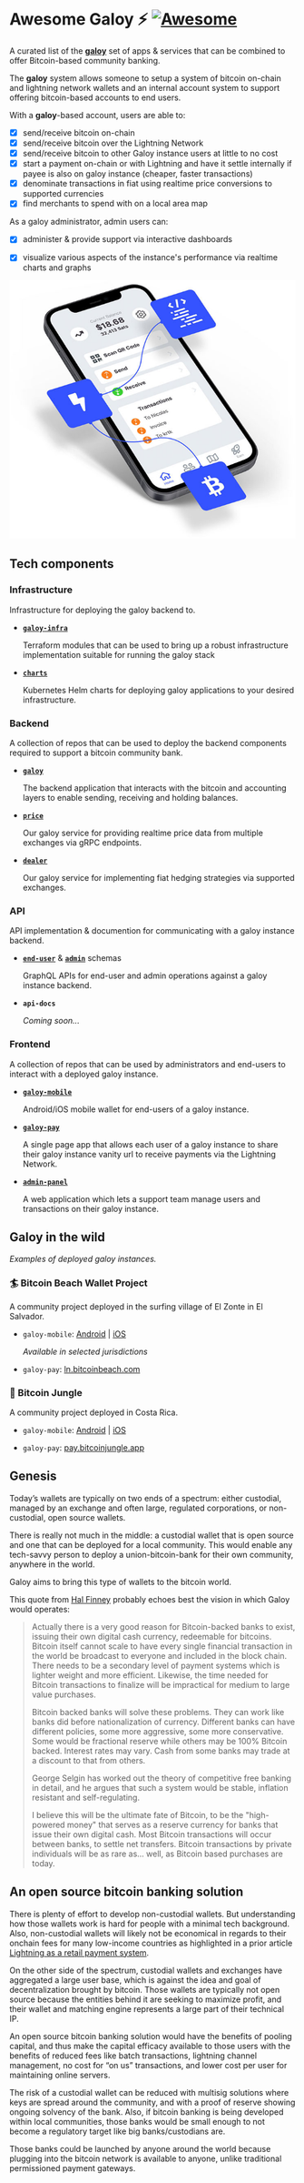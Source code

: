 # Awesome Galoy ⚡ [![Awesome](https://awesome.re/badge-flat.svg)](https://awesome.re)

A curated list of the [**galoy**](https://galoy.io/) set of apps & services that can be combined to offer Bitcoin-based community banking.

The **galoy** system allows someone to setup a system of bitcoin on-chain and lightning network wallets and an internal account system to support offering bitcoin-based accounts to end users.

With a **galoy**-based account, users are able to:
- [x] send/receive bitcoin on-chain
- [x] send/receive bitcoin over the Lightning Network
- [x] send/receive bitcoin to other Galoy instance users at little to no cost
- [x] start a payment on-chain or with Lightning and have it settle internally if payee is also on galoy instance (cheaper, faster transactions)
- [x] denominate transactions in fiat using  realtime price conversions to supported currencies
- [x] find merchants to spend with on a local area map

As a galoy administrator, admin users can:
- [x] administer & provide support via interactive dashboards
- [x] visualize various aspects of the instance's performance via realtime charts and graphs


![Image of community banking](images/home-image-03.jpg)


## Tech components

### Infrastructure

Infrastructure for deploying the galoy backend to.

- [**`galoy-infra`**](https://github.com/GaloyMoney/galoy-infra)

  Terraform modules that can be used to bring up a robust infrastructure implementation suitable for running the galoy stack

- [**`charts`**](https://github.com/GaloyMoney/charts)

  Kubernetes Helm charts for deploying galoy applications to your desired infrastructure.

### Backend

A collection of repos that can be used to deploy the backend components required to support a bitcoin community bank.

- [**`galoy`**](https://github.com/GaloyMoney/galoy)


  The backend application that interacts with the bitcoin and accounting layers to enable sending, receiving and holding balances.

- [**`price`**](https://github.com/GaloyMoney/price)

  Our galoy service for providing realtime price data from multiple exchanges via gRPC endpoints.

- [**`dealer`**](https://github.com/GaloyMoney/dealer)

  Our galoy service for implementing fiat hedging strategies via supported exchanges.

### API

API implementation & documention for communicating with a galoy instance backend.

- [**`end-user`**](https://github.com/GaloyMoney/galoy/blob/main/src/graphql/main/schema.graphql) & [**`admin`**](https://github.com/GaloyMoney/galoy/blob/main/src/graphql/admin/schema.graphql) schemas

  GraphQL APIs for end-user and admin operations against a galoy instance backend.

- **`api-docs`**

  _Coming soon..._

### Frontend

A collection of repos that can be used by administrators and end-users to interact with a deployed galoy instance.

- [**`galoy-mobile`**](https://github.com/GaloyMoney/galoy-mobile)

  Android/iOS mobile wallet for end-users of a galoy instance.

- [**`galoy-pay`**](https://github.com/GaloyMoney/galoy-pay)

  A single page app that allows each user of a galoy instance to share their galoy instance vanity url to receive payments via the Lightning Network.

- [**`admin-panel`**](https://github.com/GaloyMoney/admin-panel)

  A web application which lets a support team manage users and transactions on their galoy instance.


## Galoy in the wild

_Examples of deployed galoy instances._

### 🏄 Bitcoin Beach Wallet Project

  A community project deployed in the surfing village of El Zonte in El Salvador.

  - `galoy-mobile`: [Android](https://play.google.com/store/apps/details?id=com.galoyapp) | [iOS](https://apps.apple.com/be/app/bitcoin-beach-wallet/id1531383905)

    _Available in selected jurisdictions_


  - `galoy-pay`: [ln.bitcoinbeach.com](https://ln.bitcoinbeach.com)


### 🌴 Bitcoin Jungle

  A community project deployed in Costa Rica.

  - `galoy-mobile`: [Android](https://play.google.com/store/apps/details?id=app.bitcoinjungle.mobile) | [iOS](https://apps.apple.com/us/app/bitcoin-jungle/id1600313979)


  - `galoy-pay`: [pay.bitcoinjungle.app](https://pay.bitcoinjungle.app/)

## Genesis

Today’s wallets are typically on two ends of a spectrum: either custodial, managed by an exchange and often large, regulated corporations, or non-custodial, open source wallets.

There is really not much in the middle: a custodial wallet that is open source and one that can be deployed for a local community. This would enable any tech-savvy person to deploy a union-bitcoin-bank for their own community, anywhere in the world.

Galoy aims to bring this type of wallets to the bitcoin world.

This quote from [Hal Finney](https://bitcointalk.org/index.php?topic=2500.msg34211#msg34211) probably echoes best the vision in which Galoy would operates:

> Actually there is a very good reason for Bitcoin-backed banks to exist, issuing their own digital cash currency, redeemable for bitcoins. Bitcoin itself cannot scale to have every single financial transaction in the world be broadcast to everyone and included in the block chain. There needs to be a secondary level of payment systems which is lighter weight and more efficient. Likewise, the time needed for Bitcoin transactions to finalize will be impractical for medium to large value purchases.
>
> Bitcoin backed banks will solve these problems. They can work like banks did before nationalization of currency. Different banks can have different policies, some more aggressive, some more conservative. Some would be fractional reserve while others may be 100% Bitcoin backed. Interest rates may vary. Cash from some banks may trade at a discount to that from others.
>
> George Selgin has worked out the theory of competitive free banking in detail, and he argues that such a system would be stable, inflation resistant and self-regulating.
>
> I believe this will be the ultimate fate of Bitcoin, to be the "high-powered money" that serves as a reserve currency for banks that issue their own digital cash. Most Bitcoin transactions will occur between banks, to settle net transfers. Bitcoin transactions by private individuals will be as rare as... well, as Bitcoin based purchases are today.

## An open source bitcoin banking solution

There is plenty of effort to develop non-custodial wallets. But understanding how those wallets work is hard for people with a minimal tech background. Also, non-custodial wallets will likely not be economical in regards to their onchain fees for many low-income countries as highlighted in a prior article [Lightning as a retail payment system](https://medium.com/galoymoney/lightning-as-a-retail-payment-system-part-1-7463c46342ef).

On the other side of the spectrum, custodial wallets and exchanges have aggregated a large user base, which is against the idea and goal of decentralization brought by bitcoin. Those wallets are typically not open source because the entities behind it are seeking to maximize profit, and their wallet and matching engine represents a large part of their technical IP.

An open source bitcoin banking solution would have the benefits of pooling capital, and thus make the capital efficacy available to those users with the benefits of reduced fees like batch transactions, lightning channel management, no cost for “on us” transactions, and lower cost per user for maintaining online servers.

The risk of a custodial wallet can be reduced with multisig solutions where keys are spread around the community, and with a proof of reserve showing ongoing solvency of the bank. Also, if bitcoin banking is being developed within local communities, those banks would be small enough to not become a regulatory target like big banks/custodians are.

Those banks could be launched by anyone around the world because plugging into the bitcoin network is available to anyone, unlike traditional permissioned payment gateways.
